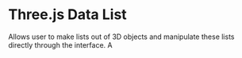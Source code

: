 # Three.js Data List

Allows user to make lists out of 3D objects and manipulate these lists directly through the interface. A
